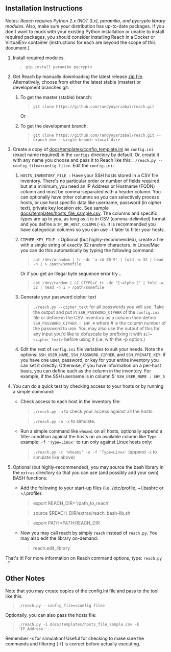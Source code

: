Installation Instructions
--------------------------------

Notes: *Reach requires Python 2.x (NOT 3.x), paramiko, and pycrypto library modules.* Also, make sure 
your distribution has up-to-date packages. If you don't want to muck with your existing Python installation or unable to 
install required packages, you should consider installing Reach in a Docker or VirtualEnv container (instructions for 
each are beyond the scope of this document.)

1. Install required modules. 

    >`pip install paramiko pycrypto`

2. Get Reach by manually downloading the latest release 
[zip file](https://github.com/randyoyarzabal/reach/archive/v1.0.3.zip).  Alternatively, choose from either the latest 
stable (master) or development branches git:

    1. To get the master (stable) branch:
        > `git clone https://github.com/randyoyarzabal/reach.git`

        Or
    
    2. To get the development branch:
        > `git clone https://github.com/randyoyarzabal/reach.git --branch dev --single-branch <local dir>`
    
3. Create a copy of [docs/templates/config_template.ini](templates/config_template.ini) 
as `config.ini` (exact name required) in the `configs` directory by default. Or, create it with any name you choose 
and pass it to Reach like this: `./reach.py --config_file=<config file>`. Edit the `config.ini`:

    1. `HOSTS_INVENTORY_FILE :` Have your SSH hosts stored in a CSV file inventory.  There's no particular order or number 
    of fields required but at a minimum, you need an IP Address or Hostname (FQDN) column and must be comma-separated with 
    a header column. You can optionally have other columns so you can selectively process hosts, or use host specific data 
    like username, password (in cipher text), private key location etc. 
    See sample [docs/templates/hosts_file_sample.csv](templates/hosts_file_sample.csv).  The columns and specific types 
    are up to you, as long as it is in CSV (comma-delimited) format and you define a `IP_OR_HOST_COLUMN` (`-k`).
    It is recommended you have categorical columns so you can use `-f` later to filter your hosts. 

    2. `CIPHER_KEY_FILE :` Optional (but highly-recommended), create a file with a single string of exactly 32 random 
    characters. In Linux/Mac you can do this automatically by typing the following command:

        >`cat /dev/urandom | tr -dc 'a-zA-Z0-9' | fold -w 32 | head -n 1 > /path/somefile`
    
        Or if you get an Illegal byte sequence error try...
    
        >`cat /dev/random | LC_CTYPE=C tr -dc "[:alpha:]" | fold -w 32 | head -n 1 > /path/somefile`
    
    3. Generate your password cipher text

        >`./reach.py --cipher_text` for all passwords you will use.  Take the output and put in `SSH_PASSWORD_CIPHER` 
        of the `config.ini` file or define in the CSV inventory as a column then define `SSH_PASSWORD_CIPHER : $HF_#` 
        where # is the column number of the password to use. You may also use the output of this for any input you'd 
        like to obfuscate by prefixing it with `$CT=<cipher text>` before using it (i.e. with the -p option.)

    4. Edit the rest of `config.ini` file variables to suit your needs. Note the options: `SSH_USER_NAME`, 
    `SSH_PASSWORD_CIPHER`, and `SSH_PRIVATE_KEY`: if you have one user, password, or key for your entire inventory
    you can set it directly. Otherwise, if you have information on a per-host basis, you can define each as the column
    in the inventory. For example, if the SSH username is in column 5: `SSH_USER_NAME : $HF_5`

4. You can do a quick test by checking access to your hosts or by running a simple command:

    - Check access to each host in the inventory file:
        > `./reach.py -a` to check your access against all the hosts.
        
        > `./reach.py -a -x` to simulate.

    - Run a simple command like `whoami` on all hosts, optionally append a filter condition against the hosts on 
        an available column like `Type` example: `-f 'Type=Linux'` to run only against Linux hosts only:

        > `./reach.py -c 'whoami' -o -f 'Type=Linux'` (append `-x` to simulate like above)

5. Optional (but highly-recommended), you may source the bash library in the `extras` directory so that you can use (and
possibly add your own) BASH functions:

    - Add the following to your start-up files (i.e. /etc/profile, ~/.bashrc or ~/.profile):
        > export REACH_DIR='/path_to_reach'
        
        > source $REACH_DIR/extras/reach_bash-lib.sh
        
        > export PATH=$PATH:$REACH_DIR
        
    - Now you may call reach by simply `reach` instead of `reach.py`.  You may also edit the library on-demand:
        > reach.edit_library

That's it! For more information on Reach command options, type: `reach.py -?`

Other Notes
-------

Note that you may create copies of the config.ini file and pass to the tool like this:

   >`./reach.py --config_file=<config file>`

Optionally, you can also pass the hosts file:

   >`./reach.py -i docs/templates/hosts_file_sample.csv -k 'IP_Address' ...`

Remember -x for simulation!  Useful for checking to make sure the commands and filtering (-f)
  is correct before actually executing.
